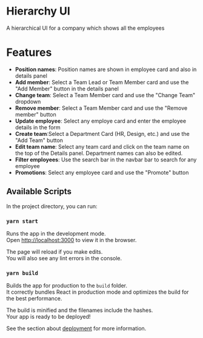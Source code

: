 # Hierarchy UI

A hierarchical UI for a company which shows all the employees

# Features
- **Position names**: Position names are shown in employee card and also in details panel
- **Add member**: Select a Team Lead or Team Member card and use the "Add Member" button in the details panel
- **Change team**: Select a Team Member card and use the "Change Team" dropdown
- **Remove member**: Select a Team Member card and use the "Remove member" button
- **Update employee**: Select any employe card and enter the employee details in the form
- **Create team**:Select a Department Card (HR, Design, etc.) and use the "Add Team" button
- **Edit team name**: Select any team card and click on the team name on the top of the Details panel. Department names can also be edited.
- **Filter employees**: Use the search bar in the navbar bar to search for any employee
- **Promotions**: Select any employee card and use the "Promote" button

## Available Scripts

In the project directory, you can run:

### `yarn start`

Runs the app in the development mode.\
Open [http://localhost:3000](http://localhost:3000) to view it in the browser.

The page will reload if you make edits.\
You will also see any lint errors in the console.

### `yarn build`

Builds the app for production to the `build` folder.\
It correctly bundles React in production mode and optimizes the build for the best performance.

The build is minified and the filenames include the hashes.\
Your app is ready to be deployed!

See the section about [deployment](https://facebook.github.io/create-react-app/docs/deployment) for more information.